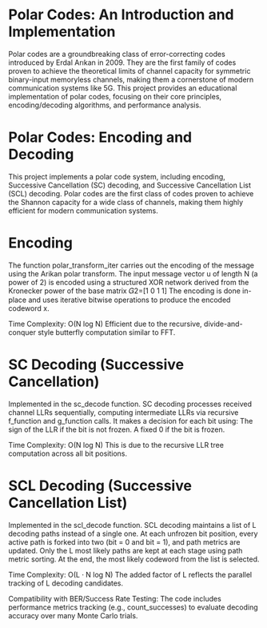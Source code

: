 # Polar Codes: An Introduction and Implementation

Polar codes are a groundbreaking class of error-correcting codes introduced by Erdal Arıkan in 2009. They are the first family of codes proven to achieve the theoretical limits of channel capacity for symmetric binary-input memoryless channels, making them a cornerstone of modern communication systems like 5G. This project provides an educational implementation of polar codes, focusing on their core principles, encoding/decoding algorithms, and performance analysis.

# Polar Codes: Encoding and Decoding

This project implements a polar code system, including encoding, Successive Cancellation (SC) decoding, and Successive Cancellation List (SCL) decoding. Polar codes are the first class of codes proven to achieve the Shannon capacity for a wide class of channels, making them highly efficient for modern communication systems.

# Encoding
The function polar_transform_iter carries out the encoding of the message using the Arikan polar transform.
The input message vector u of length N (a power of 2) is encoded using a structured XOR network derived from the Kronecker power of the base matrix 
𝐺2=[1 0
    1 1]
The encoding is done in-place and uses iterative bitwise operations to produce the encoded codeword x.

Time Complexity: O(N log N)
Efficient due to the recursive, divide-and-conquer style butterfly computation similar to FFT.

# SC Decoding (Successive Cancellation)
Implemented in the sc_decode function.
SC decoding processes received channel LLRs sequentially, computing intermediate LLRs via recursive f_function and g_function calls.
It makes a decision for each bit using:
The sign of the LLR if the bit is not frozen.
A fixed 0 if the bit is frozen.

Time Complexity: O(N log N)
This is due to the recursive LLR tree computation across all bit positions.

#  SCL Decoding (Successive Cancellation List)
Implemented in the scl_decode function.
SCL decoding maintains a list of L decoding paths instead of a single one.
At each unfrozen bit position, every active path is forked into two (bit = 0 and bit = 1), and path metrics are updated.
Only the L most likely paths are kept at each stage using path metric sorting.
At the end, the most likely codeword from the list is selected.

Time Complexity: O(L · N log N)
The added factor of L reflects the parallel tracking of L decoding candidates.


Compatibility with BER/Success Rate Testing: The code includes performance metrics tracking (e.g., count_successes) to evaluate decoding accuracy over many Monte Carlo trials.

